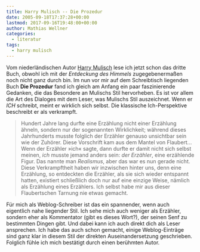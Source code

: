 ```yaml
---
title: Harry Mulisch -- Die Prozedur
date: 2005-09-18T17:37:28+00:00
lastmod: 2017-09-16T19:48:00+00:00
author: Mathias Wellner
categories:
  - literatur
tags:
  - harry mulisch
---
```

Vom niederländischen Autor [Harry Mulisch](https://de.wikipedia.org/wiki/Harry_Mulisch) lese ich jetzt schon das dritte Buch, obwohl ich mit der _Entdeckung des Himmels_ zugegebenermaßen noch nicht ganz durch bin. Im nun vor mir auf dem Schreibtisch liegenden Buch **Die Prozedur** fand ich gleich am Anfang ein paar faszinierende Gedanken, die das Besondere an Mulischs Stil hervorheben. Es ist vor allem die Art des Dialoges mit dem Leser, was Mulischs Stil auszeichnet. Wenn er _ICH_ schreibt, meint er wirklich sich selbst. Die klassische Ich-Perspektive beschreibt er als verkrampft. 

<blockquote class="blockquote">
Hundert Jahre lang durfte eine Erzählung nicht einer Erzählung ähneln, sondern nur der sogenannten Wirklichkeit; während dieses Jahrhunderts musste folglich der Erzähler genauso unsichtbar sein wie der Zuhörer. Diese Vorschrift kam aus dem Mantel von Flaubert... Wenn der Erzähler &raquo;ich&laquo; sagte, dann durfte er damit nicht sich selbst meinen, <em>ich</em> musste jemand anders sein: <em>der Erzähler</em>, eine erzählende Figur. Das nannte man <em>Realismus</em>, aber das war es nun gerade nicht. Diese Verkrampftheit haben wir inzwischen hinter uns, denn eine Erzählung, so entdeckten die Erzähler, als sie sich wieder entspannt hatten, existiert schließlich doch nur auf eine einzige Weise, nämlich als Erzählung eines Erzählers. Ich selbst habe mir aus dieser Flaubertschen Tarnung nie etwas gemacht. 
</blockquote>

Für mich als Weblog-Schreiber ist das ein spannender, wenn auch eigentlich nahe liegender Stil. Ich sehe mich auch weniger als Erzähler, sondern eher als Kommentator (gibt es dieses Wort?), der seinen Senf zu bestimmten Dingen gibt. Und dabei kann ich auch direkt dich als Leser ansprechen. Ich habe das auch schon gemacht, einige Weblog-Einträge sind ganz klar in diesem Stil der direkten Auseinandersetzung geschrieben. Folglich fühle ich mich bestätigt durch einen berühmten Autor.